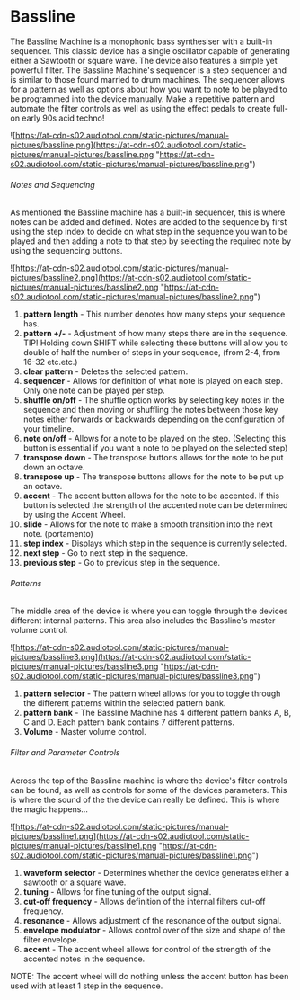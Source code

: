 # Bassline

The Bassline Machine is a monophonic bass synthesiser with a built-in
sequencer. This classic device has a single oscillator capable of
generating either a Sawtooth or square wave. The device also features a
simple yet powerful filter. The Bassline Machine's sequencer is a step
sequencer and is similar to those found married to drum machines. The
sequencer allows for a pattern as well as options about how you want to
note to be played to be programmed into the device manually. Make a
repetitive pattern and automate the filter controls as well as using the
effect pedals to create full-on early 90s acid techno\!

![https://at-cdn-s02.audiotool.com/static-pictures/manual-pictures/bassline.png](https://at-cdn-s02.audiotool.com/static-pictures/manual-pictures/bassline.png
"https://at-cdn-s02.audiotool.com/static-pictures/manual-pictures/bassline.png")

###### Notes and Sequencing

As mentioned the Bassline machine has a built-in sequencer, this is
where notes can be added and defined. Notes are added to the sequence by
first using the step index to decide on what step in the sequence you
wan to be played and then adding a note to that step by selecting the
required note by using the sequencing buttons.

![https://at-cdn-s02.audiotool.com/static-pictures/manual-pictures/bassline2.png](https://at-cdn-s02.audiotool.com/static-pictures/manual-pictures/bassline2.png
"https://at-cdn-s02.audiotool.com/static-pictures/manual-pictures/bassline2.png")

1.  **pattern length** - This number denotes how many steps your
    sequence has.
2.  **pattern +/-** - Adjustment of how many steps there are in the
    sequence. TIP\! Holding down SHIFT while selecting these buttons
    will allow you to double of half the number of steps in your
    sequence, (from 2-4, from 16-32 etc.etc.)
3.  **clear pattern** - Deletes the selected pattern.
4.  **sequencer** - Allows for definition of what note is played on each
    step. Only one note can be played per step.
5.  **shuffle on/off** - The shuffle option works by selecting key notes
    in the sequence and then moving or shuffling the notes between those
    key notes either forwards or backwards depending on the
    configuration of your timeline.
6.  **note on/off** - Allows for a note to be played on the step.
    (Selecting this button is essential if you want a note to be played
    on the selected step)
7.  **transpose down** - The transpose buttons allows for the note to be
    put down an octave.
8.  **transpose up** - The transpose buttons allows for the note to be
    put up an octave.
9.  **accent** - The accent button allows for the note to be accented.
    If this button is selected the strength of the accented note can be
    determined by using the Accent Wheel.
10. **slide** - Allows for the note to make a smooth transition into the
    next note. (portamento)
11. **step index** - Displays which step in the sequence is currently
    selected.
12. **next step** - Go to next step in the sequence.
13. **previous step** - Go to previous step in the sequence.

###### Patterns

The middle area of the device is where you can toggle through the
devices different internal patterns. This area also includes the
Bassline's master volume control.

![https://at-cdn-s02.audiotool.com/static-pictures/manual-pictures/bassline3.png](https://at-cdn-s02.audiotool.com/static-pictures/manual-pictures/bassline3.png
"https://at-cdn-s02.audiotool.com/static-pictures/manual-pictures/bassline3.png")

1.  **pattern selector** - The pattern wheel allows for you to toggle
    through the different patterns within the selected pattern bank.
2.  **pattern bank** - The Bassline Machine has 4 different pattern
    banks A, B, C and D. Each pattern bank contains 7 different
    patterns.
3.  **Volume** - Master volume control.

###### Filter and Parameter Controls

Across the top of the Bassline machine is where the device's filter
controls can be found, as well as controls for some of the devices
parameters. This is where the sound of the the device can really be
defined. This is where the magic happens…

![https://at-cdn-s02.audiotool.com/static-pictures/manual-pictures/bassline1.png](https://at-cdn-s02.audiotool.com/static-pictures/manual-pictures/bassline1.png
"https://at-cdn-s02.audiotool.com/static-pictures/manual-pictures/bassline1.png")

1.  **waveform selector** - Determines whether the device generates
    either a sawtooth or a square wave.
2.  **tuning** - Allows for fine tuning of the output signal.
3.  **cut-off frequency** - Allows definition of the internal filters
    cut-off frequency.
4.  **resonance** - Allows adjustment of the resonance of the output
    signal.
5.  **envelope modulator** - Allows control over of the size and shape
    of the filter envelope.
6.  **accent** - The accent wheel allows for control of the strength of
    the accented notes in the sequence.

NOTE: The accent wheel will do nothing unless the accent button has been
used with at least 1 step in the sequence.
